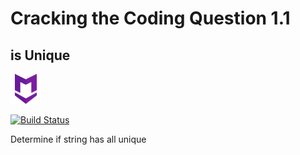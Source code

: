 # Cracking the Coding Question 1.1
## is Unique

![alt text](https://github.com/adam-p/markdown-here/raw/master/src/common/images/icon48.png "Logo Title Text 1")

[![Build Status](https://travis-ci.org/joemccann/dillinger.svg?branch=master)](https://travis-ci.org/joemccann/dillinger)

Determine if string has all unique 
